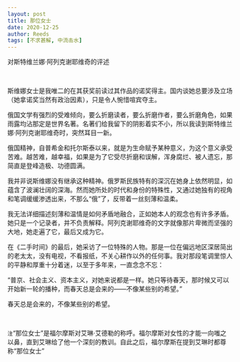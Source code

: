 ```yaml
---
layout: post
title: 那位女士
date: 2020-12-25
author: Reeds
tags: [不求甚解, 中流击水]
---
```


对斯特维兰娜·阿列克谢耶维奇的评述

<!--- more --->

<br>

斯维娜女士是我唯二的在其获奖前读过其作品的诺奖得主。国内谈她总要涉及立场（她拿诺奖当然有政治因素），只是令人惋惜喧宾夺主。

俄国文学有强烈的受难倾向，要么折磨读者，要么折磨作者，要么折磨角色，如果雨露均沾那定是世界名著。名著们给我留下的阴影着实不小，所以我读到斯特维兰娜·阿列克谢耶维奇时，突然耳目一新。

俄国精神，自普希金和托尔斯泰以来，就是为生命赋予某种意义，为这个意义承受苦难。越苦难，越幸福，如果是为了它受尽折磨和误解，浑身腐烂、被人遗忘，那简直是登峰造极、功德圆满。

我并非说斯维娜没有继承这种精神。俄罗斯民族特有的深沉在她身上依然明显，如蕴含了波澜壮阔的深海。然而她所处的时代和身份的特殊性，又通过她独有的视角和笔调缓缓渗透出来，不那么“俄”了，反带着一丝刻薄和温柔。

我无法详细描述刻薄和温情是如何矛盾地融合，正如她本人的观念也有许多矛盾。她只是一个记录者，并不负责解释。阿列克谢耶维奇的文字就像那片卑微而坚强的大地，她走遍了它，最后又成为它。

在《二手时间》的最后，她采访了一位特殊的人物。那是一位在偏远地区深居简出的老太太，没有电视，不看报纸，不关心耕作以外的任何事。我对那段笔调里惊人的平静和厚重十分着迷，以至于多年来，一直念念不忘：

“普京、社会主义、资本主义，对她来说都是一样。她只等待春天，那时候又可以开始新一轮的播种，而春天总是会来的——不像某些别的希望。”

春天总是会来的，不像某些别的希望。

<br>

`注`“那位女士”是福尔摩斯对艾琳·艾德勒的称呼。福尔摩斯对女性的才能一向嗤之以鼻，直到艾琳给了他一个深刻的教训。自此之后，福尔摩斯在提到艾琳时都尊称“那位女士”